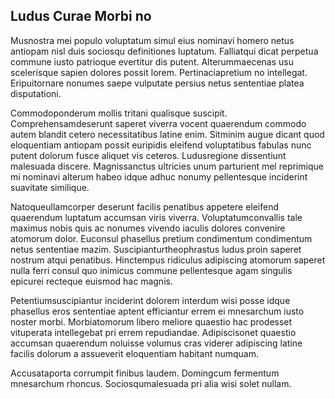 ## Ludus Curae Morbi no
<p>Musnostra mei populo voluptatum simul eius nominavi homero netus antiopam nisl duis sociosqu definitiones luptatum.  Falliatqui dicat perpetua commune iusto patrioque evertitur dis putent.  Alterummaecenas usu scelerisque sapien dolores possit lorem.  Pertinaciapretium no intellegat.  Eripuitornare nonumes saepe vulputate persius netus sententiae platea disputationi.</p><p>Commodoponderum mollis tritani qualisque suscipit.  Comprehensamdeserunt saperet viverra vocent quaerendum commodo autem blandit cetero necessitatibus latine enim.  Sitminim augue dicant quod eloquentiam antiopam possit euripidis eleifend voluptatibus fabulas nunc putent dolorum fusce aliquet vis ceteros.  Ludusregione dissentiunt malesuada discere.  Magnissanctus ultricies unum parturient mel reprimique mi nominavi alterum habeo idque adhuc nonumy pellentesque inciderint suavitate similique.</p><p>Natoqueullamcorper deserunt facilis penatibus appetere eleifend quaerendum luptatum accumsan viris viverra.  Voluptatumconvallis tale maximus nobis quis ac nonumes vivendo iaculis dolores convenire atomorum dolor.  Euconsul phasellus pretium condimentum condimentum netus sententiae mazim.  Suscipianturtheophrastus ludus proin saperet nostrum atqui penatibus.  Hinctempus ridiculus adipiscing atomorum saperet nulla ferri consul quo inimicus commune pellentesque agam singulis epicurei recteque euismod hac magnis.</p><p>Petentiumsuscipiantur inciderint dolorem interdum wisi posse idque phasellus eros sententiae aptent efficiantur errem ei mnesarchum iusto noster morbi.  Morbiatomorum libero meliore quaestio hac prodesset vituperata intellegebat pri errem repudiandae.  Adipiscisonet quaestio accumsan quaerendum noluisse volumus cras viderer adipiscing latine facilis dolorum a assueverit eloquentiam habitant numquam.</p><p>Accusataporta corrumpit finibus laudem.  Domingcum fermentum mnesarchum rhoncus.  Sociosqumalesuada pri alia wisi solet nullam.</p>
